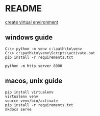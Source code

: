 # README

[create virtual environment](https://docs.python.org/3/library/venv.html)

## windows guide

```
C:\> python -m venv c:\path\to\venv
C:\> c:\path\to\venv\Scripts\activate.bat
pip install -r requirements.txt
```


```
python -m http.server 8000
```

## macos, unix guide

```
pip install virtualenv
virtualenv venv
source venv/bin/activate
pip install -r requirements.txt
mkdocs serve
```
